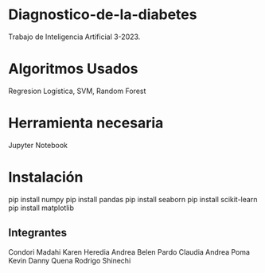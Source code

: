 # Diagnostico-de-la-diabetes
Trabajo de Inteligencia Artificial 3-2023.
# Algoritmos Usados
Regresion Logística, SVM, Random Forest
# Herramienta necesaria
Jupyter Notebook
# Instalación
pip install numpy
pip install pandas
pip install seaborn
pip install scikit-learn
pip install matplotlib

## Integrantes
Condori Madahi Karen
Heredia Andrea Belen
Pardo Claudia Andrea
Poma Kevin Danny
Quena Rodrigo Shinechi
